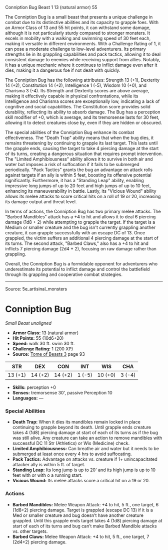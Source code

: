 <MonsterName/>Conniption Bug</MonsterName>
<CreatureType/>Beast</CreatureType>
<CR/>1</CR>
<AC/>13 (natural armor)</AC>
<HP/>55</HP>
<summary>The Conniption Bug is a small beast that presents a unique challenge in combat due to its distinctive abilities and its capacity to grapple foes. With an Armor Class of 13 and 55 hit points, it can withstand some damage, although it is not particularly sturdy compared to stronger monsters. It excels in mobility with a walking and swimming speed of 30 feet each, making it versatile in different environments. With a Challenge Rating of 1, it can pose a moderate challenge to low-level adventurers. Its primary strengths lie in its grappling capabilities and pack tactics, allowing it to deal consistent damage to enemies while receiving support from allies. Notably, it has a unique mechanic where it continues to inflict damage even after it dies, making it a dangerous foe if not dealt with quickly. </summary>

<detail>

The Conniption Bug has the following attributes: Strength 13 (+1), Dexterity 14 (+2), Constitution 14 (+2), Intelligence 1 (-5), Wisdom 10 (+0), and Charisma 3 (-4). Its Strength and Dexterity scores are above average, making it effectively capable in physical confrontations, while its Intelligence and Charisma scores are exceptionally low, indicating a lack of cognitive and social capabilities. The Constitution score provides solid durability, reflecting its ability to absorb damage. The Bug has a perception skill modifier of +0, which is average, and its tremorsense lasts for 30 feet, allowing it to detect creatures close by, even if they are hidden or obscured.

The special abilities of the Conniption Bug enhance its combat effectiveness. The "Death Trap" ability means that when the bug dies, it remains threatening by continuing to grapple its last target. This lasts until the grapple ends, causing the target to take 4 piercing damage at the start of its turns, creating a dangerous situation that requires prompt intervention. The "Limited Amphibiousness" ability allows it to survive in both air and water but imposes a risk of suffocation if it fails to be submerged periodically. "Pack Tactics" grants the bug an advantage on attack rolls against targets if an ally is within 5 feet, boosting its offensive potential significantly. Furthermore, it has a "Standing Leap" ability, enabling impressive long jumps of up to 20 feet and high jumps of up to 10 feet, enhancing its maneuverability in battle. Lastly, its "Vicious Wound" ability allows its melee attacks to score critical hits on a roll of 19 or 20, increasing its damage output and threat level.

In terms of actions, the Conniption Bug has two primary melee attacks. The "Barbed Mandibles" attack has a +4 to hit and allows it to deal 6 piercing damage (1d8 + 2) while attempting to grapple the target. If the target is a Medium or smaller creature and the bug isn't currently grappling another creature, it can grapple successfully with an escape DC of 13. Once grappled, the victim suffers an additional 4 piercing damage at the start of its turns. The second attack, "Barbed Claws," also has a +4 to hit and inflicts 7 piercing damage (2d4 + 2), focusing on raw damage rather than grappling. 

Overall, the Conniption Bug is a formidable opponent for adventurers who underestimate its potential to inflict damage and control the battlefield through its grappling and cooperative combat strategies.</detail>



---

Source: 5e_artisinal_monsters

# Conniption Bug

*Small* *Beast* *unaligned*

- **Armor Class:** 13 (natural armor)
- **Hit Points:** 55 (10d6+20)
- **Speed:** walk 30 ft. swim 30 ft.
- **Challenge Rating:** 1 (200 XP)
- **Source:** [Tome of Beasts 3](https://koboldpress.com/kpstore/product/tome-of-beasts-3-for-5th-edition/) page 93

| STR | DEX | CON | INT | WIS | CHA |
| --- | --- | --- | --- | --- | --- |
| 13 (+1) | 14 (+2) | 14 (+2) | 1 (-5) | 10 (+0) | 3 (-4) |

- **Skills:** perception +0
- **Senses:** tremorsense 30', passive Perception 10
- **Languages:** —

### Special Abilities

- **Death Trap:** When it dies its mandibles remain locked in place continuing to grapple beyond its death. Until grapple ends creature takes 4 (1d8) piercing damage at start of each of its turns as if the bug was still alive. Any creature can take an action to remove mandibles with successful DC 11 Str (Athletics) or Wis (Medicine) check.
- **Limited Amphibiousness:** Can breathe air and water but it needs to be submerged at least once every 4 hrs to avoid suffocating.
- **Pack Tactics:** Advantage on attacks vs. creature if 1+ unincapacitated attacker ally is within 5 ft. of target.
- **Standing Leap:** Its long jump is up to 20' and its high jump is up to 10 feet with or with o a running start.
- **Vicious Wound:** Its melee attacks score a critical hit on a 19 or 20.

### Actions

- **Barbed Mandibles:** Melee Weapon Attack: +4 to hit, 5 ft., one target, 6 (1d8+2) piercing damage. Target is grappled (escape DC 13) if it is a Med or smaller creature and bug doesn’t have another creature grappled. Until this grapple ends target takes 4 (1d8) piercing damage at start of each of its turns and bug can’t make Barbed Mandible attacks vs. other targets.
- **Barbed Claws:** Melee Weapon Attack: +4 to hit, 5 ft., one target, 7 (2d4+2) piercing damage.





